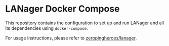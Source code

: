 LANager Docker Compose
=======

This repository contains the configuration to set up and run LANager and all its dependencies using `docker-compose`.

For usage instructions, please refer to [zeropingheroes/lanager](
https://github.com/zeropingheroes/lanager/blob/develop/README.md).
